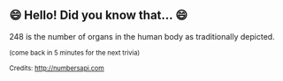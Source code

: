 ## 😄 Hello! Did you know that... 😄
248 is the number of organs in the human body as traditionally depicted.

<sup>(come back in 5 minutes for the next trivia)</sup>


<sup>Credits: http://numbersapi.com</sup>
